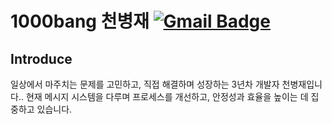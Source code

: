# 1000bang 천병재 [![Gmail Badge](https://img.shields.io/badge/Gmail-d14836?style=for-the-badge&logo=Gmail&logoColor=white&link=mailto:bang920807@gmail.com)](mailto:bang920807@gmail.com)


## Introduce
일상에서 마주치는 문제를 고민하고, 직접 해결하며 성장하는 3년차 개발자 천병재입니다.. 현재 메시지 시스템을 다루며 프로세스를 개선하고, 안정성과 효율을 높이는 데 집중하고 있습니다.

